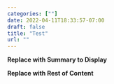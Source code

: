 ```yaml
---
categories: [""]
date: 2022-04-11T18:33:57-07:00
draft: false
title: "Test"
url: ""
---
```


**Replace with Summary to Display**

<!--more-->

**Replace with Rest of Content**

